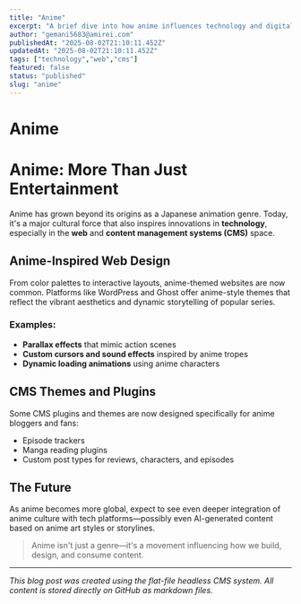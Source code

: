 ```yaml
---
title: "Anime"
excerpt: "A brief dive into how anime influences technology and digital content, especially in web and CMS design."
author: "gemani5683@amirei.com"
publishedAt: "2025-08-02T21:10:11.452Z"
updatedAt: "2025-08-02T21:10:11.452Z"
tags: ["technology","web","cms"]
featured: false
status: "published"
slug: "anime"
---
```


# Anime

# Anime: More Than Just Entertainment

Anime has grown beyond its origins as a Japanese animation genre. Today, it's a major cultural force that also inspires innovations in **technology**, especially in the **web** and **content management systems (CMS)** space.

## Anime-Inspired Web Design

From color palettes to interactive layouts, anime-themed websites are now common. Platforms like WordPress and Ghost offer anime-style themes that reflect the vibrant aesthetics and dynamic storytelling of popular series.

### Examples:
- **Parallax effects** that mimic action scenes
- **Custom cursors and sound effects** inspired by anime tropes
- **Dynamic loading animations** using anime characters

## CMS Themes and Plugins

Some CMS plugins and themes are now designed specifically for anime bloggers and fans:
- Episode trackers
- Manga reading plugins
- Custom post types for reviews, characters, and episodes

## The Future

As anime becomes more global, expect to see even deeper integration of anime culture with tech platforms—possibly even AI-generated content based on anime art styles or storylines.

> Anime isn't just a genre—it's a movement influencing how we build, design, and consume content.



---

*This blog post was created using the flat-file headless CMS system. All content is stored directly on GitHub as markdown files.*